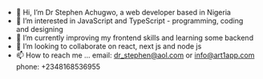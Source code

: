 - 👋 Hi, I’m Dr Stephen Achugwo, a web developer based in Nigeria
- 👀 I’m interested in JavaScript and TypeScript - programming, coding and designing
- 🌱 I’m currently improving my frontend skills and learning some backend 
- 💞️ I’m looking to collaborate on react, next js and node js
- 📫 How to reach me ... email: dr_stephen@aol.com or info@art1app.com phone: +2348168536955

<!---
dr-stephen-achugwo/dr-stephen-achugwo is a ✨ special ✨ repository because its `README.md` (this file) appears on your GitHub profile.
You can click the Preview link to take a look at your changes.
--->
